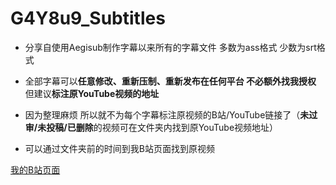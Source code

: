 # G4Y8u9_Subtitles
* 分享自使用Aegisub制作字幕以来所有的字幕文件 多数为ass格式 少数为srt格式

- 全部字幕可以**任意修改、重新压制、重新发布在任何平台 不必额外找我授权** 但建议**标注原YouTube视频的地址**

* 因为整理麻烦 所以就不为每个字幕标注原视频的B站/YouTube链接了（**未过审/未投稿/已删除**的视频可在文件夹内找到原YouTube视频地址）

- 可以通过文件夹前的时间到我B站页面找到原视频

[我的B站页面](https://space.bilibili.com/744058)
